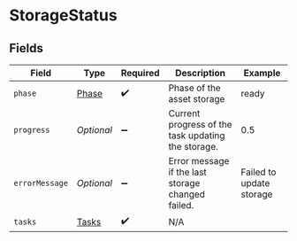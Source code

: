 # StorageStatus


## Fields

| Field                                              | Type                                               | Required                                           | Description                                        | Example                                            |
| -------------------------------------------------- | -------------------------------------------------- | -------------------------------------------------- | -------------------------------------------------- | -------------------------------------------------- |
| `phase`                                            | [Phase](../../models/components/Phase.md)          | :heavy_check_mark:                                 | Phase of the asset storage                         | ready                                              |
| `progress`                                         | *Optional<Double>*                                 | :heavy_minus_sign:                                 | Current progress of the task updating the storage. | 0.5                                                |
| `errorMessage`                                     | *Optional<String>*                                 | :heavy_minus_sign:                                 | Error message if the last storage changed failed.  | Failed to update storage                           |
| `tasks`                                            | [Tasks](../../models/components/Tasks.md)          | :heavy_check_mark:                                 | N/A                                                |                                                    |